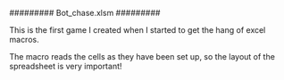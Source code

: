 
######### Bot_chase.xlsm #########

This is the first game I created when I started to get the hang of excel macros.

The macro reads the cells as they have been set up, so the layout of the spreadsheet is very important!
